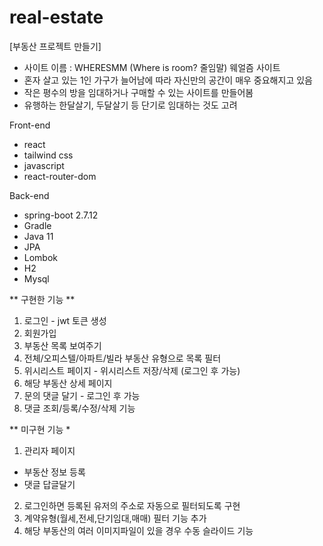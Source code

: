 # real-estate

[부동산 프로젝트 만들기]

- 사이트 이름 : WHERESMM (Where is room? 줄임말) 웨얼즘 사이트
- 혼자 살고 있는 1인 가구가 늘어남에 따라 자신만의 공간이 매우 중요해지고 있음
- 작은 평수의 방을 임대하거나 구매할 수 있는 사이트를 만들어봄
- 유행하는 한달살기, 두달살기 등 단기로 임대하는 것도 고려

Front-end 
- react
- tailwind css
- javascript
- react-router-dom

Back-end
- spring-boot 2.7.12
- Gradle
- Java 11
- JPA
- Lombok
- H2
- Mysql

** 구현한 기능 **
1. 로그인 - jwt 토큰 생성 
2. 회원가입
3. 부동산 목록 보여주기
4. 전체/오피스텔/아파트/빌라 부동산 유형으로 목록 필터
5. 위시리스트 페이지 - 위시리스트 저장/삭제 (로그인 후 가능)
6. 해당 부동산 상세 페이지
7. 문의 댓글 달기 - 로그인 후 가능
8. 댓글 조회/등록/수정/삭제 기능


** 미구현 기능 *
1. 관리자 페이지
- 부동산 정보 등록
- 댓글 답글달기
2. 로그인하면 등록된 유저의 주소로 자동으로 필터되도록 구현
3. 계약유형(월세,전세,단기임대,매매) 필터 기능 추가
4. 해당 부동산의 여러 이미지파일이 있을 경우 수동 슬라이드 기능

